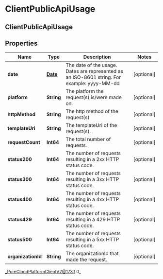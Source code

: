 # ClientPublicApiUsage

## ClientPublicApiUsage

## Properties

|Name | Type | Description | Notes|
|------------ | ------------- | ------------- | -------------|
| **date** | [**Date**](Date) | The date of the usage. Dates are represented as an ISO-8601 string. For example: yyyy-MM-dd | [optional] |
| **platform** | **String** | The platform the request(s) is/were made on. | [optional] |
| **httpMethod** | **String** | The http method of the request(s) | [optional] |
| **templateUri** | **String** | The templateUri of the request(s). | [optional] |
| **requestCount** | **Int64** | The total number of requests. | [optional] |
| **status200** | **Int64** | The number of requests resulting in a 2xx HTTP status code. | [optional] |
| **status300** | **Int64** | The number of requests resulting in a 3xx HTTP status code. | [optional] |
| **status400** | **Int64** | The number of requests resulting in a 4xx HTTP status code. | [optional] |
| **status429** | **Int64** | The number of requests resulting in a 429 HTTP status code. | [optional] |
| **status500** | **Int64** | The number of requests resulting in a 5xx HTTP status code. | [optional] |
| **organizationId** | **String** | The organizationId that made the request. | [optional] |



_PureCloudPlatformClientV2@173.1.0_
